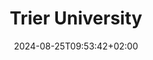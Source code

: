 ---
date: '2024-08-25T09:53:42+02:00' # date in which the content is created - defaults to "today"
title: 'Trier University'
draft: false # set to "true" if you want to hide the content 

university: "Trier University"
year: "2017-2022"
degree: "Bachelor of Arts (B.A.), Social and Organisational Education"

---